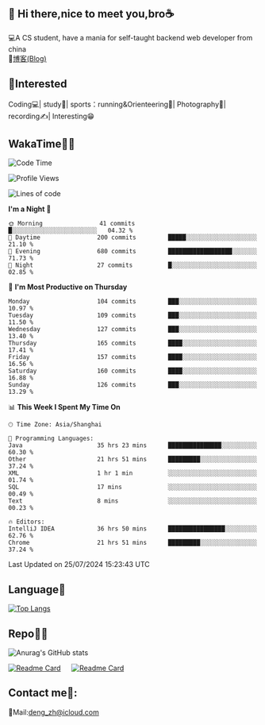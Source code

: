 👋 Hi there,nice to meet you,bro☕
---
💻A CS student, have a mania for self-taught backend web developer from china   
📌[博客(Blog)](https://github.com/HealUP/MyBlog)

 <!-- waka-box start -->
 <!-- waka-box end -->
 
🧲**Interested**
--
Coding💻| study📖| sports：running&Orienteering🏃‍| Photography📸| recording✍️| Interesting😁

WakaTime👨‍💻
---
<!--START_SECTION:waka-->
![Code Time](http://img.shields.io/badge/Code%20Time-1%2C573%20hrs%2016%20mins-blue)

![Profile Views](http://img.shields.io/badge/Profile%20Views-0-blue)

![Lines of code](https://img.shields.io/badge/From%20Hello%20World%20I%27ve%20Written-205.0%20thousand%20lines%20of%20code-blue)

**I'm a Night 🦉** 

```text
🌞 Morning                41 commits          █░░░░░░░░░░░░░░░░░░░░░░░░   04.32 % 
🌆 Daytime                200 commits         █████░░░░░░░░░░░░░░░░░░░░   21.10 % 
🌃 Evening                680 commits         ██████████████████░░░░░░░   71.73 % 
🌙 Night                  27 commits          █░░░░░░░░░░░░░░░░░░░░░░░░   02.85 % 
```
📅 **I'm Most Productive on Thursday** 

```text
Monday                   104 commits         ███░░░░░░░░░░░░░░░░░░░░░░   10.97 % 
Tuesday                  109 commits         ███░░░░░░░░░░░░░░░░░░░░░░   11.50 % 
Wednesday                127 commits         ███░░░░░░░░░░░░░░░░░░░░░░   13.40 % 
Thursday                 165 commits         ████░░░░░░░░░░░░░░░░░░░░░   17.41 % 
Friday                   157 commits         ████░░░░░░░░░░░░░░░░░░░░░   16.56 % 
Saturday                 160 commits         ████░░░░░░░░░░░░░░░░░░░░░   16.88 % 
Sunday                   126 commits         ███░░░░░░░░░░░░░░░░░░░░░░   13.29 % 
```


📊 **This Week I Spent My Time On** 

```text
🕑︎ Time Zone: Asia/Shanghai

💬 Programming Languages: 
Java                     35 hrs 23 mins      ███████████████░░░░░░░░░░   60.30 % 
Other                    21 hrs 51 mins      █████████░░░░░░░░░░░░░░░░   37.24 % 
XML                      1 hr 1 min          ░░░░░░░░░░░░░░░░░░░░░░░░░   01.74 % 
SQL                      17 mins             ░░░░░░░░░░░░░░░░░░░░░░░░░   00.49 % 
Text                     8 mins              ░░░░░░░░░░░░░░░░░░░░░░░░░   00.23 % 

🔥 Editors: 
IntelliJ IDEA            36 hrs 50 mins      ████████████████░░░░░░░░░   62.76 % 
Chrome                   21 hrs 51 mins      █████████░░░░░░░░░░░░░░░░   37.24 % 
```


 Last Updated on 25/07/2024 15:23:43 UTC
<!--END_SECTION:waka-->

Language🚀
---
[![Top Langs](https://github-readme-stats.vercel.app/api/top-langs/?username=HealUP&layout=compact&hide_border=true)](https://github.com/HealUP)

Repo🧑‍💻
---
![Anurag's GitHub stats](https://github-readme-stats.vercel.app/api?username=HealUP&count_private=true&show_icons=true&theme=gruvbox&hide_border=true) 

[![Readme Card](https://github-readme-stats.vercel.app/api/pin/?username=HealUP&repo=InternetEy&theme=transparent)](https://github.com/HealUP/InternetEy) &emsp;
[![Readme Card](https://github-readme-stats.vercel.app/api/pin/?username=HealUP&repo=CampusExperience&theme=transparent)](https://github.com/HealUP/CampusExperience)


Contact me📱:
---
📮Mail:deng_zh@icloud.com  
